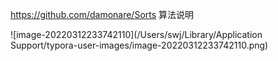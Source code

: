 https://github.com/damonare/Sorts
算法说明

![image-20220312233742110](/Users/swj/Library/Application Support/typora-user-images/image-20220312233742110.png)

